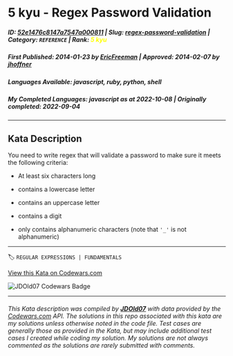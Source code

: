 # 5 kyu - Regex Password Validation

##### **ID**: [52e1476c8147a7547a000811](https://www.codewars.com/kata/52e1476c8147a7547a000811) | **Slug**: [regex-password-validation](https://www.codewars.com/kata/52e1476c8147a7547a000811) | **Category**: `REFERENCE` | **Rank**: <span style="color:yellow">5 kyu</span>

##### **First Published**: 2014-01-23 ***by*** [EricFreeman](https://www.codewars.com/users/EricFreeman) | **Approved**: 2014-02-07 ***by*** [jhoffner](https://www.codewars.com/users/jhoffner)

##### **Languages Available**: javascript, ruby, python, shell

##### **My Completed Languages**: javascript ***as at*** 2022-10-08 | **Originally completed**: 2022-09-04

---

## Kata Description


You need to write regex that will validate a password to make sure it meets the following criteria:



* At least six characters long

* contains a lowercase letter

* contains an uppercase letter

* contains a digit

* only contains alphanumeric characters (note that `'_'` is not alphanumeric)

---


🏷 `REGULAR EXPRESSIONS | FUNDAMENTALS`


[View this Kata on Codewars.com](https://www.codewars.com/kata/52e1476c8147a7547a000811)

![](https://www.codewars.com/users/jdold07/badges/large "JDOld07 Codewars Badge")

---

###### *This Kata description was compiled by [**JDOld07**](https://tpstech.dev) with data provided by the [Codewars.com](https://www.codewars.com) API.  The solutions in this repo associated with this kata are my solutions unless otherwise noted in the code file.  Test cases are generally those as provided in the Kata, but may include additional test cases I created while coding my solution.  My solutions are not always commented as the solutions are rarely submitted with comments.*
